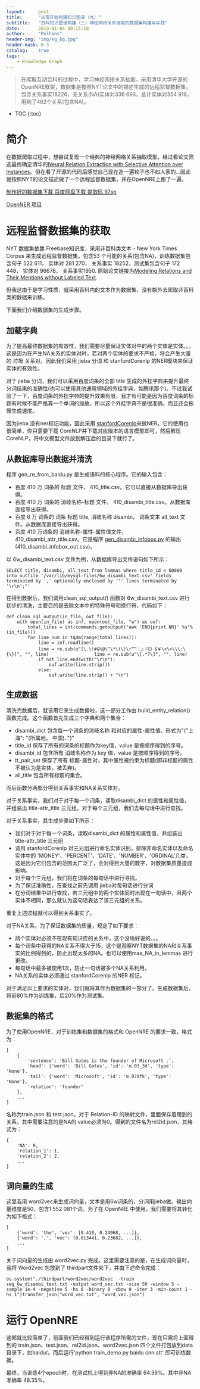 ```yaml
---
layout:     post
title:      "从零开始构建知识图谱（九）"
subtitle:   "百科知识图谱构建（三）神经网络关系抽取的数据集构建与实践"
date:       2019-01-04 00:15:18
author:     "Pelhans"
header-img: "img/kg_bg.jpg"
header-mask: 0.3 
catalog:    true
tags:
    - Knowledge Graph
---
```



> 在爬取互动百科的过程中，学习神经网络关系抽取。采用清华大学开源的OpenNRE框架，数据集是按照NYT论文中的描述生成的远程监督数据集。包含关系事实18226，无关系(NA)实体对336 693，总计实体对354 919，用到了462个关系(包含NA)。

* TOC
{:toc}

# 简介

在数据爬取过程中，想尝试复现一个经典的神经网络关系抽取模型。经过看论文筛选最终确定清华的[Neural Relation Extraction with Selective Attention over Instances](http://www.aclweb.org/anthology/P16-1200)。但在看了开源的代码后感觉自己现在造一遍轮子也不如人家的...因此就按照NYT的论文描述做了一个远程监督数据集，并在OpenNRE上跑了一遍。

[制作好的数据集下载 百度网盘下载 提取码 97sp](https://pan.baidu.com/s/1mEps1ThlqOKcEnDy5AEysA)

[OpenNER 项目](https://github.com/thunlp/OpenNRE)

# 远程监督数据集的获取

NYT 数据集依靠 Freebase知识库，采用非百科类文本 - New York Times Corpus 来生成远程监督数据集。包含53 个可能的关系(包含NA)，训练数据集包含句子 522 611， 实体对 281 270， 关系事实 18252，测试集包含句子 172 448， 实体对 96678， 关系事实1950. 原始论文链接为[Modeling Relations and Their Mentions without Labeled Text](https://www.jianguoyun.com/p/DUS7EyoQq_6CBxi_9ZoB).

但我这由于是学习性质，就采用百科内的文本作为数据集，没有额外去爬取非百科类的数据来训练。

下面我们介绍数据集的生成步骤。

## 加载字典

为了提高最终数据集的有效性，我们需要尽量保证实体对中的两个实体是实体。。。这是因为在产生NA关系的实体对时，若对两个实体的要求不严格，将会产生大量的 垃圾 关系对。因此我们采用 jieba 分词 和 stanfordCorenlp 的NER模块来保证实体的有效性。

对于 jieba 分词，我们可以采用百度词条的全部 title 生成的外挂字典来提升最终分词结果的准确性(也可以使用其他通用领域的外挂字典，如腾讯那个)。不过我试验了一下，百度词条的外挂字典的提升效果有限，我才有可能是因为百度词条的标题有时候不能严格算一个单词的缘故，所以这个外挂字典不是很准确。而且还会拖慢生成速度。

因为jieba 没有ner标记功能，因此采用 [stanfordCorenlp](https://stanfordnlp.github.io/CoreNLP/download.html)来做NER。它的使用也很简单，你只需要下载 CoreNLP并下载对应版本的语言模型即可，然后解压 CoreNLP，将中文模型文件放到解压后的目录下就行了。

## 从数据库导出数据并清洗

程序 gen_re_from_baidu.py 是生成语料的核心程序。它的输入包含：

* 百度 410 万 词条的 标题 文件， 410_title.csv。它可以直接从数据库导出获得。    
* 百度 410 万 词条的 消岐名称-标题 文件， 410_disambi_title.csv。从数据库直接导出获得。    
* 百度 6 万 词条的 词条 标题 title, 消岐名称 disambi， 词条文本 all_text 文件。从数据库直接导出获得。
* 百度 410 万词条的 消岐名称-属性-属性值文件，410_disambi_attr_title.csv。它是程序 [gen_disambi_infobox.py](https://github.com/Pelhans/Z_knowledge_graph/blob/master/ie/struct_to_rdf/baidu2neo4j/gen_disambi_infobox.py) 的输出(410_disambi_infobox_out.csv)。    

以 6w_disambi_text.csv 文件为例，从数据库导出文件语句如下所示：

```
SELECT title, disambi, all_text from lemmas where title_id < 60000 into outfile '/var/lib/mysql-files/6w_disambi_text.csv' fields terminated by ',' optionally enclosed by '"' lines terminated by '\r\n';"'
```

在得到数据后，我们调用clean_sql_output() 函数对 6w_disambi_text.csv 进行初步的清洗，主要目的是去除文本中的特殊符号和换行符，代码如下：

```
def clean_sql_output(in_file, out_file):
    with open(in_file) as inf, open(out_file, "w") as ouf:
        total_lines = int(commands.getoutput("awk 'END{print NR}' %s"%(in_file)))
        for line_num in tqdm(range(total_lines)):
            line = inf.readline()
            line = re.sub(u"[\.\!#&%@\^\*\(\)\+“”：』『《》$￥\<\>\\\:\{\}]", "", line)                 line = re.sub(u"\[.*?\]", "", line)
            if not line.endswith("\r\n"): 
                ouf.write(line.strip())
            else:   
                ouf.write(line.strip() + "\n")
```

## 生成数据

清洗完数据后，就该用它来生成数据啦，这一部分工作由 build_entity_relation() 函数完成。这个函数首先生成三个字典和两个集合：

* disambi_dict 包含每一个词条的消岐名称 和对应的属性-属性值。形式为"{"上海": "(所属地， 中国).."}"    
* title_id 保存了所有的词条的标题作为key值，value 是按顺序得到的序号。    
* disambi_id 包含所有 消岐名称作为 key 值，value 是按顺序得到的序号。    
* tt_pair_set 保存了所有 标题-属性对，其中属性被约束为标题(即非标题的属性不被认为是实体，被丢弃)。    
* all_title 包含所有标题的集合。

而后函数分两部分得到关系事实和NA关系实体对。

对于关系事实，我们对于对于每一个词条，读取disambi_dict 的属性和属性值，并组装出 title-attr_title 三元组，对于每个三元组，我们去每句话中进行查找。

对于关系事实，其生成步骤如下所示：

* 我们对于对于每一个词条，读取disambi_dict 的属性和属性值，并组装出 title-attr_title 三元组    
* 调用 stanfordCorenlp 对三元组进行命名实体识别，排除非命名实体以及命名实体中的 'MONEY'、'PERCENT'、'DATE'、'NUMBER'、'ORDINAL'几类，这是因为它们包含的范围太广泛了，会对得到大量的数字，对数据集质量造成影响。    
* 对于每个三元组，我们将在词条的每句话中进行寻找。
* 为了保证准确性，在查找之前先调用 jieba对每句话进行分词    
* 在分词结果中进行查找，若三元组中的两个实体同时出现在一句话中，且两个实体不相同，那么就认为这句话表达了该三元组的关系。

重复上述过程就可以得到关系事实了。

对于NA关系，为了保证数据集的质量，规定了如下要求：

* 两个实体对必须不在现有知识库的关系中，这个没啥好说的。。。
* 每个词条中获得的NA关系不得大于15，这个是观察NYT数据集的NA和关系事实的比例得到的，防止出现太多的NA。也可以使用max_NA_in_lemmas 进行更改。    
* 每句话中最多被使用1次，防止一句话被多个NA关系利用。    
* NA关系的实体必须通过 stanfordCorenlp 的NER 标记。    

对于满足以上要求的实体对，我们就将其作为数据集的一部分了。生成数据集后，将前80%作为训练集，后20%作为测试集。

## 数据集的格式

为了使用OpenNRE，对于训练集和数据集的格式和 OpenNRE 的要求一致，格式为：

```
[
    {
        'sentence': 'Bill Gates is the founder of Microsoft .',
        'head': {'word': 'Bill Gates', 'id': 'm.03_3d', 'type': 'None'},
        'tail': {'word': 'Microsoft', 'id': 'm.07dfk', 'type': 'None'},
        'relation': 'founder'
    },
    ...
]
```

名称为train.json 和 test.json。对于 Relation-ID 的映射文件，里面保存着用到的关系，其中需要注意的是NA的 value必须为0。得到的文件名为rel2id.json，其格式为：

```
{
    'NA': 0,
    'relation_1': 1,
    'relation_2': 2,
    ...
}
```

## 词向量的生成

这里我用 word2vec来生成词向量，文本是用6w词条的，分词用jieba做。输出向量维度是50，包含1 552 081个词。为了在 OpenNRE 中使用，我们需要将其转化为如下格式：

```
[
    {'word': 'the', 'vec': [0.418, 0.24968, ...]},
    {'word': ',', 'vec': [0.013441, 0.23682, ...]},
    ...
]
```

关于词向量的生成由 word2vec.py 完成。这里需要注意的是，在生成词向量时，我将 Word2vec 包放到了 thirdpart文件夹下，并由下述命令完成：

```
os.system("./thirdpart/word2vec/word2vec  -train seg_6w_disambi_text.txt -output word_vec.txt -size 50 -window 5 -sample 1e-4 -negative 5 -hs 0 -binary 0 -cbow 0 -iter 3 -min-count 1 -hs 1")transfer_json("word_vec.txt", "word_vec.json")
```

# 运行 OpenNRE

这部就比较简单了，前面我们已经得到运行该程序所需的文件，现在只需将上面得到的 train.json、test.json、rel2id.json、word2vec.json 四个文件打包放到data目录下，如baidu/。而后运行'python train_demo.py baidu cnn att' 即可训练数据。

最终，当训练4个epoch时，在测试机上得到非NA的准确率 64.39%。其中非NA准确率 48.35%。
